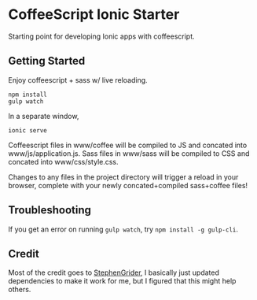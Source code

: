 CoffeeScript Ionic Starter
===

Starting point for developing Ionic apps with coffeescript.



Getting Started
---

Enjoy coffeescript + sass w/ live reloading.

```
npm install
gulp watch
```
In a separate window,
```
ionic serve
```

Coffeescript files in www/coffee will be compiled to JS and concated into www/js/application.js.  Sass files in www/sass will be compiled to CSS and concated into www/css/style.css.

Changes to any files in the project directory will trigger a reload in your browser, complete with your newly concated+compiled sass+coffee files!

Troubleshooting
---

If you get an error on running `gulp watch`, try `npm install -g gulp-cli`.

Credit
---

Most of the credit goes to [StephenGrider](https://github.com/StephenGrider/CoffeeScript-Ionic-Starter), I basically just updated dependencies to make it work for me, but I figured that this might help others.




